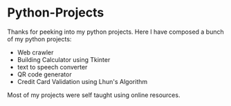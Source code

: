 # Python-Projects

Thanks for peeking into my python projects. Here I have composed a bunch of my python projects:
- Web crawler
- Building Calculator using Tkinter
- text to speech converter 
- QR code generator 
- Credit Card Validation using Lhun's Algorithm

Most of my projects were self taught using online resources. 
